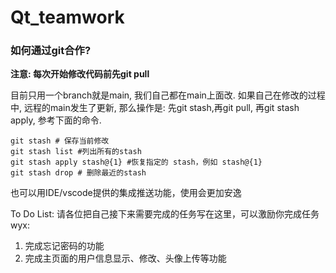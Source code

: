 # Qt_teamwork


### 如何通过git合作?

**注意: 每次开始修改代码前先git pull**

目前只用一个branch就是main, 我们自己都在main上面改. 如果自己在修改的过程中, 远程的main发生了更新, 那么操作是: 先git stash,再git pull, 再git stash apply, 参考下面的命令.
```
git stash # 保存当前修改
git stash list #列出所有的stash
git stash apply stash@{1} #恢复指定的 stash，例如 stash@{1}
git stash drop # 删除最近的stash
```

也可以用IDE/vscode提供的集成推送功能，使用会更加安逸



To Do List:
请各位把自己接下来需要完成的任务写在这里，可以激励你完成任务
wyx:
1. 完成忘记密码的功能
2. 完成主页面的用户信息显示、修改、头像上传等功能


